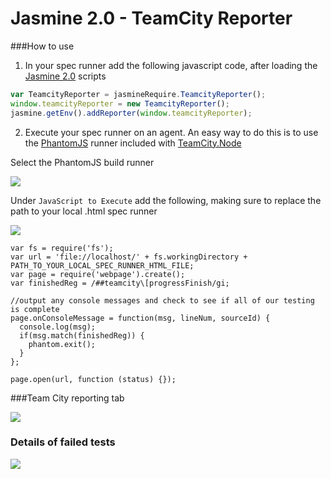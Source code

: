 Jasmine 2.0 - TeamCity Reporter
=======================


###How to use

1) In your spec runner add the following javascript code, after loading the [Jasmine 2.0](http://jasmine.github.io/2.0/introduction.html) scripts

```Javascript
var TeamcityReporter = jasmineRequire.TeamcityReporter();
window.teamcityReporter = new TeamcityReporter();
jasmine.getEnv().addReporter(window.teamcityReporter);
```

2) Execute your spec runner on an agent. An easy way to do this is to use the [PhantomJS](http://phantomjs.org) runner included with [TeamCity.Node](http://jasmine.github.io/2.0/introduction.html)

Select the PhantomJS build runner

![](https://raw.githubusercontent.com/scottiemc7/Jasmine2.0TeamCityReporter/master/images/BuildRunner.png)

Under `JavaScript to Execute` add the following, making sure to replace the path to your local .html spec runner

![](https://raw.githubusercontent.com/scottiemc7/Jasmine2.0TeamCityReporter/master/images/ScriptSource.png)

    var fs = require('fs');
    var url = 'file://localhost/' + fs.workingDirectory + PATH_TO_YOUR_LOCAL_SPEC_RUNNER_HTML_FILE;
    var page = require('webpage').create();
    var finishedReg = /##teamcity\[progressFinish/gi;
    
    //output any console messages and check to see if all of our testing is complete
    page.onConsoleMessage = function(msg, lineNum, sourceId) {
      console.log(msg);
      if(msg.match(finishedReg)) {
        phantom.exit();
      }
    };
    
    page.open(url, function (status) {});

###Team City reporting tab

![](https://raw2.github.com/EmberConsultingGroup/JasmineTeamCityReporter/master/images/Tests.PNG)


### Details of failed tests

![](https://raw2.github.com/EmberConsultingGroup/JasmineTeamCityReporter/master/images/Details.PNG)
